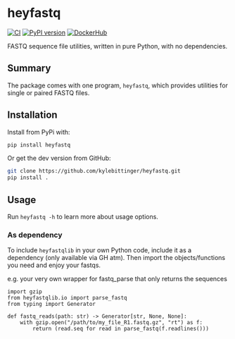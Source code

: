 # heyfastq

<!-- Badges start -->
[![CI](https://github.com/PennChopMicrobiomeProgram/heyfastq/actions/workflows/ci.yml/badge.svg)](https://github.com/PennChopMicrobiomeProgram/heyfastq/actions/workflows/ci.yml)
[![PyPI version](https://badge.fury.io/py/heyfastq.svg)](https://pypi.org/project/heyfastq/)
[![DockerHub](https://img.shields.io/docker/pulls/ctbushman/heyfastq)](https://hub.docker.com/repository/docker/ctbushman/heyfastq/)
<!-- Badges end -->

FASTQ sequence file utilities, written in pure Python, with no
dependencies.

## Summary

The package comes with one program, `heyfastq`, which provides
utilities for single or paired FASTQ files.

## Installation

Install from PyPi with:

```bash
pip install heyfastq
```

Or get the dev version from GitHub:

```bash
git clone https://github.com/kylebittinger/heyfastq.git
pip install .
```

## Usage

Run `heyfastq -h` to learn more about usage options.

### As dependency

To include `heyfastqlib` in your own Python code, include it as a dependency (only available via GH atm). Then import the objects/functions you need and enjoy your fastqs.

e.g. your very own wrapper for fastq_parse that only returns the sequences

```
import gzip
from heyfastqlib.io import parse_fastq
from typing import Generator

def fastq_reads(path: str) -> Generator[str, None, None]:
    with gzip.open("/path/to/my_file_R1.fastq.gz", "rt") as f:
        return (read.seq for read in parse_fastq(f.readlines()))
```
